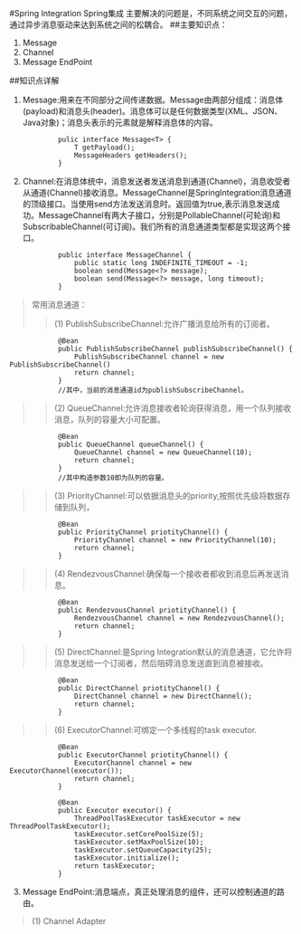 #Spring Integration Spring集成
	主要解决的问题是，不同系统之间交互的问题，通过异步消息驱动来达到系统之间的松耦合。
##主要知识点：

1. Message
2. Channel
3. Message EndPoint

##知识点详解

1. Message:用来在不同部分之间传递数据。Message由两部分组成：消息体(payload)和消息头(header)。消息体可以是任何数据类型(XML、JSON、Java对象)；消息头表示的元素就是解释消息体的内容。<br>	
```
			pulic interface Message<T> {
				T getPayload();
				MessageHeaders getHeaders();
			}
```
2. Channel:在消息体统中，消息发送者发送消息到通道(Channel)，消息收受者从通道(Channel)接收消息。MessageChannel是SpringIntegration消息通道的顶级接口。当使用send方法发送消息时。返回值为true,表示消息发送成功。MessageChannel有两大子接口，分别是PollableChannel(可轮询)和SubscribableChannel(可订阅)。我们所有的消息通道类型都是实现这两个接口。<br>
```
			public interface MessageChannel {
				public static long INDEFINITE_TIMEOUT = -1;
				boolean send(Message<?> message);
				boolean send(Message<?> message, long timeout);
			}
```

> 常用消息通道：
>> (1) PublishSubscribeChannel:允许广播消息给所有的订阅者。
```
			@Bean
			public PublishSubscribeChannel publishSubscribeChannel() {
				PublishSubscribeChannel channel = new PublishSubscribeChannel()
				return channel;
			}
			//其中，当前的消息通道id为publishSubscribeChannel。
```
>> (2) QueueChannel:允许消息接收者轮询获得消息，用一个队列接收消息，队列的容量大小可配置。
```
			@Bean
			public QueueChannel queueChannel() {
				QueueChannel channel = new QueueChannel(10);
				return channel; 
			}
			//其中构造参数10即为队列的容量。
```
>> (3) PriorityChannel:可以依据消息头的priority,按照优先级将数据存储到队列，
```
			@Bean
			public PriorityChannel priotityChannel() {
				PriorityChannel channel = new PriorityChannel(10);
				return channel;
			}
```
>> (4) RendezvousChannel:确保每一个接收者都收到消息后再发送消息。
```
			@Bean
			public RendezvousChannel priotityChannel() {
				RendezvousChannel channel = new RendezvousChannel();
				return channel;
			}
```
>> (5) DirectChannel:是Spring Integration默认的消息通道，它允许将消息发送给一个订阅者，然后阻碍消息发送直到消息被接收。
```
			@Bean
			public DirectChannel priotityChannel() {
				DirectChannel channel = new DirectChannel();
				return channel;
			}
```
>> (6) ExecutorChannel:可绑定一个多线程的task executor.
```
			@Bean
			public ExecutorChannel priotityChannel() {
				ExecutorChannel channel = new ExecutorChannel(executor());
				return channel;
			}
			
			@Bean
			public Executor executor() {
				ThreadPoolTaskExecutor taskExecutor = new ThreadPoolTaskExecutor();
				taskExecutor.setCorePoolSize(5);
				taskExecutor.setMaxPoolSize(10);
				taskExecutor.setQueueCapacity(25);
				taskExecutor.initialize();
				return taskExecutor;
			}
```

3. Message EndPoint:消息端点，真正处理消息的组件，还可以控制通道的路由。

>(1) Channel Adapter



			




